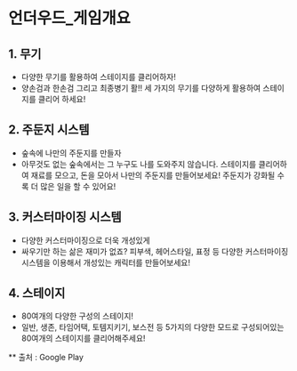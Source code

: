 ﻿# 언더우드_게임개요
## 1. 무기

* 다양한 무기를 활용하여 스테이지를 클리어하자!
* 양손검과 한손검 그리고 최종병기 활!! 세 가지의 무기를 다양하게 활용하여 스테이지를 클리어 하세요!

## 2. 주둔지 시스템
*  숲속에 나만의 주둔지를 만들자
* 아무것도 없는 숲속에서는 그 누구도 나를 도와주지 않습니다. 스테이지를 클리어하여 재료를 모으고, 돈을 모아서 나만의 주둔지를 만들어보세요! 주둔지가 강화될 수록 더 많은 일을 할 수 있어요!
## 3. 커스터마이징 시스템
* 다양한 커스터마이징으로 더욱 개성있게
* 싸우기만 하는 삶은 재미가 없죠? 피부색, 헤어스타일, 표정 등 다양한 커스터마이징 시스템을 이용해서 개성있는 캐릭터를 만들어보세요!
## 4. 스테이지
* 80여개의 다양한 구성의 스테이지!
* 일반, 생존, 타임어택, 토템지키기, 보스전 등 5가지의 다양한 모드로 구성되어있는 80여개의 스테이지를 클리어해주세요!

** 출처 : Google Play
